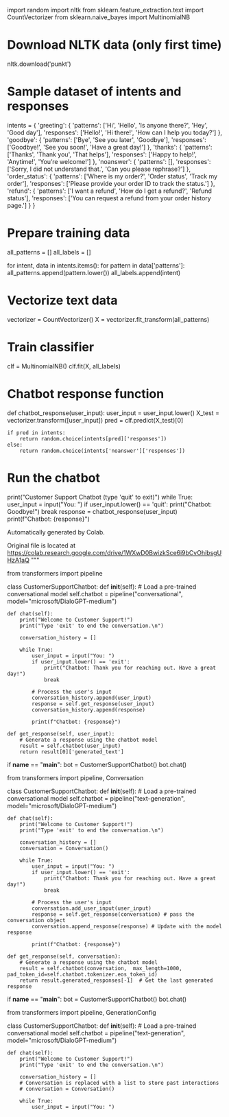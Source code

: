 import random
import nltk
from sklearn.feature_extraction.text import CountVectorizer
from sklearn.naive_bayes import MultinomialNB

# Download NLTK data (only first time)
nltk.download('punkt')

# Sample dataset of intents and responses
intents = {
    'greeting': {
        'patterns': ['Hi', 'Hello', 'Is anyone there?', 'Hey', 'Good day'],
        'responses': ['Hello!', 'Hi there!', 'How can I help you today?']
    },
    'goodbye': {
        'patterns': ['Bye', 'See you later', 'Goodbye'],
        'responses': ['Goodbye!', 'See you soon!', 'Have a great day!']
    },
    'thanks': {
        'patterns': ['Thanks', 'Thank you', 'That helps'],
        'responses': ['Happy to help!', 'Anytime!', 'You’re welcome!']
    },
    'noanswer': {
        'patterns': [],
        'responses': ['Sorry, I did not understand that.', 'Can you please rephrase?']
    },
    'order_status': {
        'patterns': ['Where is my order?', 'Order status', 'Track my order'],
        'responses': ['Please provide your order ID to track the status.']
    },
    'refund': {
        'patterns': ['I want a refund', 'How do I get a refund?', 'Refund status'],
        'responses': ['You can request a refund from your order history page.']
    }
}

# Prepare training data
all_patterns = []
all_labels = []

for intent, data in intents.items():
    for pattern in data['patterns']:
        all_patterns.append(pattern.lower())
        all_labels.append(intent)

# Vectorize text data
vectorizer = CountVectorizer()
X = vectorizer.fit_transform(all_patterns)

# Train classifier
clf = MultinomialNB()
clf.fit(X, all_labels)

# Chatbot response function
def chatbot_response(user_input):
    user_input = user_input.lower()
    X_test = vectorizer.transform([user_input])
    pred = clf.predict(X_test)[0]

    if pred in intents:
        return random.choice(intents[pred]['responses'])
    else:
        return random.choice(intents['noanswer']['responses'])

# Run the chatbot
print("Customer Support Chatbot (type 'quit' to exit)")
while True:
    user_input = input("You: ")
    if user_input.lower() == 'quit':
        print("Chatbot: Goodbye!")
        break
    response = chatbot_response(user_input)
    print(f"Chatbot: {response}")

Automatically generated by Colab.

Original file is located at
    https://colab.research.google.com/drive/1WXwD0BwizkSce6i9bCvOhibsgUHzA1aQ
"""

from transformers import pipeline

class CustomerSupportChatbot:
    def __init__(self):
        # Load a pre-trained conversational model
        self.chatbot = pipeline("conversational", model="microsoft/DialoGPT-medium")

    def chat(self):
        print("Welcome to Customer Support!")
        print("Type 'exit' to end the conversation.\n")

        conversation_history = []

        while True:
            user_input = input("You: ")
            if user_input.lower() == 'exit':
                print("Chatbot: Thank you for reaching out. Have a great day!")
                break

            # Process the user's input
            conversation_history.append(user_input)
            response = self.get_response(user_input)
            conversation_history.append(response)

            print(f"Chatbot: {response}")

    def get_response(self, user_input):
        # Generate a response using the chatbot model
        result = self.chatbot(user_input)
        return result[0]['generated_text']

if __name__ == "__main__":
    bot = CustomerSupportChatbot()
    bot.chat()

from transformers import pipeline, Conversation

class CustomerSupportChatbot:
    def __init__(self):
        # Load a pre-trained conversational model
        self.chatbot = pipeline("text-generation", model="microsoft/DialoGPT-medium")

    def chat(self):
        print("Welcome to Customer Support!")
        print("Type 'exit' to end the conversation.\n")

        conversation_history = []
        conversation = Conversation()

        while True:
            user_input = input("You: ")
            if user_input.lower() == 'exit':
                print("Chatbot: Thank you for reaching out. Have a great day!")
                break

            # Process the user's input
            conversation.add_user_input(user_input)
            response = self.get_response(conversation) # pass the conversation object
            conversation.append_response(response) # Update with the model response

            print(f"Chatbot: {response}")

    def get_response(self, conversation):
        # Generate a response using the chatbot model
        result = self.chatbot(conversation,  max_length=1000, pad_token_id=self.chatbot.tokenizer.eos_token_id)
        return result.generated_responses[-1]  # Get the last generated response


if __name__ == "__main__":
    bot = CustomerSupportChatbot()
    bot.chat()

from transformers import pipeline, GenerationConfig

class CustomerSupportChatbot:
    def __init__(self):
        # Load a pre-trained conversational model
        self.chatbot = pipeline("text-generation", model="microsoft/DialoGPT-medium")

    def chat(self):
        print("Welcome to Customer Support!")
        print("Type 'exit' to end the conversation.\n")

        conversation_history = []
        # Conversation is replaced with a list to store past interactions
        # conversation = Conversation()

        while True:
            user_input = input("You: ")
            
